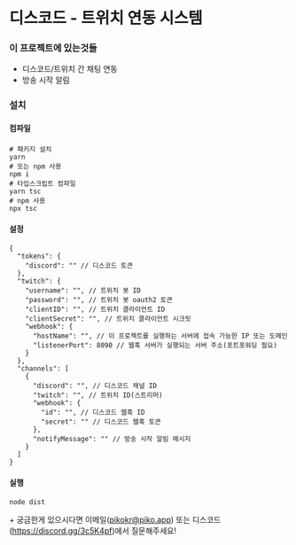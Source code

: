 # 디스코드 - 트위치 연동 시스템

### 이 프로젝트에 있는것들
- 디스코드/트위치 간 채팅 연동
- 방송 시작 알림

### 설치

#### 컴파일

```shell
# 패키지 설치
yarn
# 또는 npm 사용
npm i
# 타입스크립트 컴파일
yarn tsc
# npm 사용
npx tsc
```

#### 설정

```json5
{
  "tokens": {
    "discord": "" // 디스코드 토큰
  },
  "twitch": {
    "username": "", // 트위치 봇 ID
    "password": "", // 트위치 봇 oauth2 토큰
    "clientID": "", // 트위치 클라이언트 ID
    "clientSecret": "", // 트위치 클라이언트 시크릿
    "webhook": {
      "hostName": "", // 이 프로젝트를 실행하는 서버에 접속 가능한 IP 또는 도메인
      "listenerPort": 8090 // 웹훅 서버가 실행되는 서버 주소(포트포워딩 필요)
    }
  },
  "channels": [
    {
      "discord": "", // 디스코드 채널 ID
      "twitch": "", // 트위치 ID(스트리머)
      "webhook": {
        "id": "", // 디스코드 웹훅 ID
        "secret": "" // 디스코드 웹훅 토큰
      },
      "notifyMessage": "" // 방송 시작 알림 메시지
    }
  ]
}
```

#### 실행

```shell
node dist
```


\+ 궁금한게 있으시다면 이메일(pikokr@piko.app) 또는 디스코드(https://discord.gg/3c5K4pf)에서 질문해주세요!
